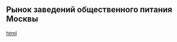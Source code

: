 ## Рынок заведений общественного питания Москвы

[html](https://github.com/Roman-K11/Portfolio/Moscow+Cafe/Cafe.html)
